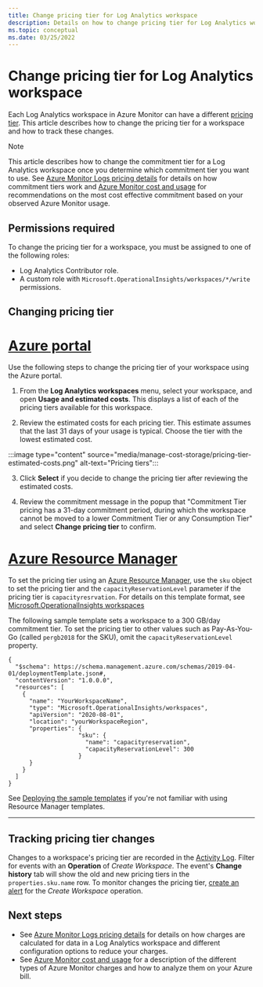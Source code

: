 ```yaml
---
title: Change pricing tier for Log Analytics workspace
description: Details on how to change pricing tier for Log Analytics workspace in Azure Monitor.
ms.topic: conceptual
ms.date: 03/25/2022
---
```

 
# Change pricing tier for Log Analytics workspace
Each Log Analytics workspace in Azure Monitor can have a different [pricing tier](cost-logs.md#commitment-tiers). This article describes how to change the pricing tier for a workspace and how to track these changes.

> [!NOTE]
> This article describes how to change the commitment tier for a Log Analytics workspace once you determine which commitment tier you want to use. See [Azure Monitor Logs pricing details](cost-logs.md) for details on how commitment tiers work and [Azure Monitor cost and usage](../usage-estimated-costs.md#log-analytics-workspace) for recommendations on the most cost effective commitment based on your observed Azure Monitor usage.

## Permissions required
To change the pricing tier for a workspace, you must be assigned to one of the following roles: 

- Log Analytics Contributor role.
- A custom role with `Microsoft.OperationalInsights/workspaces/*/write` permissions.

## Changing pricing tier

# [Azure portal](#tab/azure-portal)
Use the following steps to change the pricing tier of your workspace using the Azure portal.

1. From the **Log Analytics workspaces** menu, select your workspace, and open **Usage and estimated costs**. This displays a list of each of the pricing tiers available for this workspace.

2. Review the estimated costs for each pricing tier. This estimate assumes that the last 31 days of your usage is typical. Choose the tier with the lowest estimated cost.  

:::image type="content" source="media/manage-cost-storage/pricing-tier-estimated-costs.png" alt-text="Pricing tiers":::
    
3. Click **Select** if you decide to change the pricing tier after reviewing the estimated costs.

4. Review the commitment message in the popup that "Commitment Tier pricing has a 31-day commitment period, during which the workspace cannot be moved to a lower Commitment Tier or any Consumption Tier" and select **Change pricing tier** to confirm. 

# [Azure Resource Manager](#tab/azure-resource-manager)
To set the pricing tier using an [Azure Resource Manager](./resource-manager-workspace.md), use the `sku` object to set the pricing tier and the `capacityReservationLevel` parameter if the pricing tier is `capacityresrvation`. For details on this template format, see [Microsoft.OperationalInsights workspaces](/azure/templates/microsoft.operationalinsights/workspaces)

The following sample template sets a workspace to a 300 GB/day commitment tier. To set the pricing tier to other values such as Pay-As-You-Go (called `pergb2018` for the SKU), omit the `capacityReservationLevel` property.

```
{
  "$schema": https://schema.management.azure.com/schemas/2019-04-01/deploymentTemplate.json#,
  "contentVersion": "1.0.0.0",
  "resources": [
    {
      "name": "YourWorkspaceName",
      "type": "Microsoft.OperationalInsights/workspaces",
      "apiVersion": "2020-08-01",
      "location": "yourWorkspaceRegion",
      "properties": {
                    "sku": {
                      "name": "capacityreservation",
                      "capacityReservationLevel": 300
                    }
      }
    }
  ]
}
```

See [Deploying the sample templates](../resource-manager-samples.md) if you're not familiar with using Resource Manager templates.

---

## Tracking pricing tier changes
Changes to a workspace's pricing tier are recorded in the [Activity Log](../essentials/activity-log.md). Filter for events with an **Operation** of *Create Workspace*. The event's **Change history** tab will show the old and new pricing tiers in the  `properties.sku.name` row. To monitor changes the pricing tier, [create an alert](../alerts/alerts-activity-log.md) for the *Create Workspace* operation.

## Next steps

- See [Azure Monitor Logs pricing details](cost-logs.md) for details on how charges are calculated for data in a Log Analytics workspace and different configuration options to reduce your charges.
- See [Azure Monitor cost and usage](../usage-estimated-costs.md) for a description of the different types of Azure Monitor charges and how to analyze them on your Azure bill.
